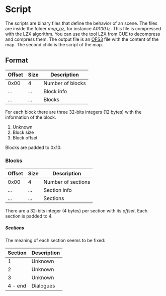 # Script
The scripts are binary files that define the behavior of an scene. The files are inside the folder *map_gz*, for instance *A0100.lz*. This file is compressed with the LZX algorithm. You can use the tool LZX from CUE to decompress and compress them. The output file is an [OFS3](OFS3.md) file with the content of the map. The second child is the script of the map.

## Format
Offset | Size | Description
------ | ---- | -----------
0x00   | 4    | Number of blocks
...    | ...  | Block info
...    | ...  | Blocks

For each block there are three 32-bits integers (12 bytes) with the information of the block.
1. Unknown
2. Block size
3. Block offset

Blocks are padded to 0x10.

### Blocks
Offset | Size | Description
------ | ---- | -----------
0x00   | 4    | Number of sections
...    | ...  | Section info
...    | ...  | Sections

There are a 32-bits integer (4 bytes) per section with its *offset*.
Each section is padded to 4.

##### Sections
The meaning of each section seems to be fixed:

Section | Description
------  | -----------
1       | Unknown
2       | Unknown
3       | Unknown
4 - end | Dialogues
